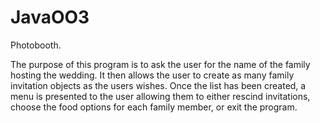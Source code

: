 # JavaOO3
Photobooth.

The purpose of this program is to ask the user for the name of the family 
   hosting the wedding. It then allows the user to create as many family 
   invitation objects as the users wishes. Once the list has been created, a
   menu is presented to the user allowing them to either rescind invitations,
   choose the food options for each family member, or exit the program.

